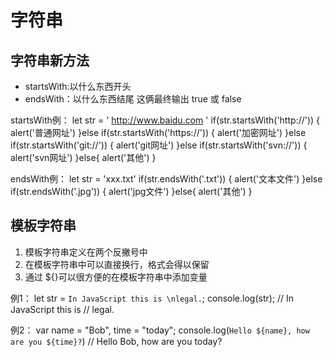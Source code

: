 # 字符串

## 字符串新方法

- startsWith:以什么东西开头
- endsWith：以什么东西结尾
这俩最终输出 true 或 false

startsWith例：
let str = ' <http://www.baidu.com> '
if(str.startsWith('http://')) {
    alert('普通网址')
}else if(str.startsWith('https://')) {
    alert('加密网址')
}else if(str.startsWith('git://')) {
    alert('git网址')
}else if(str.startsWith('svn://')) {
    alert('svn网址')
}else{
    alert('其他')
}

endsWith例：
let str = 'xxx.txt'
if(str.endsWith('.txt')) {
    alert('文本文件')
}else if(str.endsWith('.jpg')) {
    alert('jpg文件')
}else{
    alert('其他')
}

## 模板字符串

1. 模板字符串定义在两个反撇号中
2. 在模板字符串中可以直接换行，格式会得以保留
3. 通过 ${}可以很方便的在模板字符串中添加变量

例1：
let str = `In JavaScript this is \nlegal.`;
console.log(str);
// In JavaScript this is
// legal.

例2：
var name = "Bob", time = "today";
console.log(`Hello ${name}, how are you ${time}?`)
// Hello Bob, how are you today?

